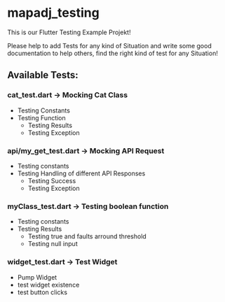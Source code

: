 # mapadj_testing

This is our Flutter Testing Example Projekt!

Please help to add Tests for any kind of Situation and write some good documentation to help others, find the right kind of test for any Situation!


## Available Tests:

### cat_test.dart -> Mocking Cat Class
- Testing Constants
- Testing Function
    - Testing Results
    - Testing Exception

### api/my_get_test.dart -> Mocking API Request
- Testing constants
- Testing Handling of different API Responses
    - Testing Success
    - Testing Exception

### myClass_test.dart -> Testing boolean function

- Testing constants
- Testing Results
    - Testing true and faults arround threshold
    - Testing null input


### widget_test.dart -> Test Widget
- Pump Widget
- test widget existence
- test button clicks

